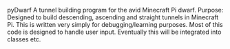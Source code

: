 pyDwarf
A tunnel building program for the avid Minecraft Pi dwarf.
Purpose:     Designed to build descending, ascending and straight tunnels in Minecraft Pi.
             This is written very simply for debugging/learning purposes.
             Most of this code is designed to handle user input.
             Eventually this will be integrated into classes etc.
